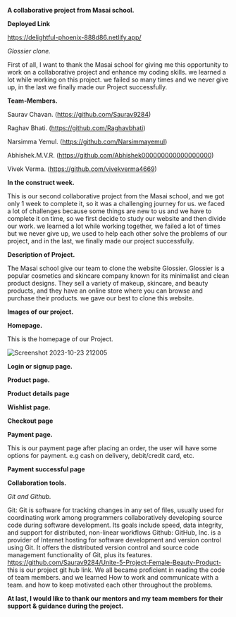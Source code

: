 **A collaborative project from Masai school.**

**Deployed Link**

https://delightful-phoenix-888d86.netlify.app/



*Glossier clone.*


First of all, I want to thank the Masai school for giving me this opportunity to work on a collaborative project and enhance my coding skills.
we learned a lot while working on this project. we failed so many times and we never give up, in the last we finally made our Project successfully.

**Team-Members.**

Saurav Chavan. (https://github.com/Saurav9284)

Raghav Bhati. (https://github.com/Raghavbhati)

Narsimma Yemul. (https://github.com/Narsimmayemul)

Abhishek.M.V.R. (https://github.com/Abhishek000000000000000000)

Vivek Verma. (https://github.com/vivekverma4669)

**In the construct week.**

This is our second collaborative project from the Masai school, and we got only 1 week to complete it, 
so it was a challenging journey for us. we faced a lot of challenges because some things are new to us and 
we have to complete it on time, so we first decide to study our website and then divide our work. we learned a lot while working together, 
we failed a lot of times but we never give up, we used to help each other solve the problems of our project, and in the last, we finally made our project successfully.

**Description of Project.**

The Masai school give our team to clone the website Glossier. 
Glossier is a popular cosmetics and skincare company known for its minimalist and clean product designs. They sell a variety of makeup, skincare, and beauty products, and they have an online store where you can browse and purchase their products.
we gave our best to clone this website.

**Images of our project.**

**Homepage.**

This is the homepage of our Project. 

![Screenshot 2023-10-23 212005](https://github.com/Saurav9284/Unite-5-Project-Female-Beauty-Product-/assets/135011685/4a942156-5d85-4679-8b42-0878efc9cac5)

**Login or signup page.**


**Product page.**


**Product details page**


**Wishlist page.**


**Checkout page**


**Payment page.**

This is our payment page after placing an order, the user will have some options for payment. e.g cash on delivery, debit/credit card, etc.


**Payment successful page**



**Collaboration tools.**

*Git and Github.*

Git: Git is software for tracking changes in any set of files, usually used for coordinating work among programmers collaboratively developing source code during software development. Its goals include speed, data integrity, and support for distributed, non-linear workflows
Github: GitHub, Inc. is a provider of Internet hosting for software development and version control using Git. It offers the distributed version control and source code management functionality of Git, plus its features.
https://github.com/Saurav9284/Unite-5-Project-Female-Beauty-Product- this is our project git hub link.
We all became proficient in reading the code of team members. and we learned How to work and communicate with a team. and how to keep motivated each other throughout the problems.


**At last, I would like to thank our mentors and my team members for their support & guidance during the project.**
